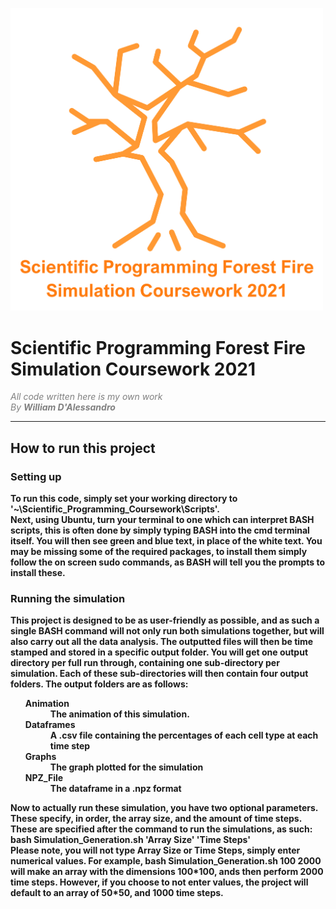 <p align=centre>
  <img src = "README_Media/Overall_Burning_Tree.png" width="500">
</p>
<head>
</head>

<main>


<body>



<h1>
 Scientific Programming Forest Fire Simulation Coursework 2021
</h1>
<i>
<p1  style = "text-indent:30%; color:grey;">
All code written here is my own work
<br>By <b>William D'Alessandro<b></i>
</p1>
<hr>


<article>
<h2>
    How to run this project
</h2>

<h3>
    Setting up
</h3>

<p1>
    To run this code, simply set your working directory to '~\Scientific_Programming_Coursework\Scripts'. <br>
    Next, using Ubuntu, turn your terminal to one which can interpret BASH scripts, this is often done by simply typing BASH into the cmd terminal itself.
    You will then see green and blue text, in place of the white text. You may be missing some of the required packages, to install them simply follow the on screen sudo commands, as BASH will tell you the prompts to install these.
</p1>
<h3>
Running the simulation
</h3>
<p2>
    This project is designed to be as user-friendly as possible, and as such
    a single BASH command will not only run both simulations together, but will also carry out all the data analysis. The outputted files will then be time stamped and stored in a specific output folder. You will get one output directory per full run through, containing one sub-directory per simulation. Each of these sub-directories will then contain four output folders. The output folders are as follows:
<ul>
<dt>Animation</dt>
<dd>The animation of this simulation.</dd>

<dt>Dataframes</dt>
<dd>A .csv file containing the percentages of each cell type at each time step</dd>

<dt>Graphs</dt>
<dd>The graph plotted for the simulation</dd>

<dt>NPZ_File</dt>
<dd>The dataframe in a .npz format</dd>

</ul>

Now to actually run these simulation, you have two optional parameters. These specify, in order, the array size, and the amount of time steps. These are specified after the command to run the simulations, as such:<br><b>bash Simulation_Generation.sh 'Array Size' 'Time Steps'</b><br>Please note, you will not type Array Size or Time Steps, simply enter numerical values. For example, <b>bash Simulation_Generation.sh 100 2000</b> will make an array with the dimensions 100\*100, ands then perform 2000 time steps. However, if you choose to not enter values, the project will default to an array of 50\*50, and 1000 time steps.
</p2>



</article>



</body>

</main>
